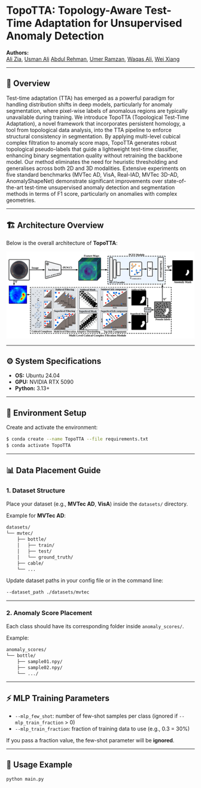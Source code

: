 # TopoTTA: Topology-Aware Test-Time Adaptation for Unsupervised Anomaly Detection

**Authors:**  
[Ali Zia](https://ali-zia.me/), [Usman Ali](https://scholar.google.com/citations?user=2A32xVQAAAAJ&hl=en) [Abdul Rehman](https://scholar.google.com.pk/citations?user=A_jBBxIAAAAJ&hl=en), [Umer Ramzan](https://scholar.google.com/citations?user=D3AhoccAAAAJ&hl=en), [Waqas Ali](https://scholar.google.com/citations?user=J8_Ko78AAAAJ&hl=en), [Wei Xiang](https://scholar.google.com/citations?user=VxQUr90AAAAJ&hl=en)

---

## 🧠 Overview

Test-time adaptation (TTA) has emerged as a powerful paradigm for handling distribution shifts in deep models, particularly for anomaly segmentation, where pixel-wise labels of anomalous regions are typically unavailable during training. We introduce TopoTTA (Topological Test-Time Adaptation), a novel framework that incorporates persistent homology, a tool from topological data analysis, into the TTA pipeline to enforce structural consistency in segmentation. By applying multi-level cubical complex filtration to anomaly score maps, TopoTTA generates robust topological pseudo-labels that guide a lightweight test-time classifier, enhancing binary segmentation quality without retraining the backbone model. Our method eliminates the need for heuristic thresholding and generalises across both 2D and 3D modalities. Extensive experiments on five standard benchmarks (MVTec AD, VisA, Real-IAD, MVTec 3D-AD, AnomalyShapeNet) demonstrate significant improvements over state-of-the-art test-time unsupervised anomaly detection and segmentation methods in terms of F1 score, particularly on anomalies with complex geometries.

---

## 🏗️ Architecture Overview

Below is the overall architecture of **TopoTTA**:

![TopoTTA Architecture](fig/arch.png)

---

## ⚙️ System Specifications

- **OS:** Ubuntu 24.04  
- **GPU:** NVIDIA RTX 5090  
- **Python:** 3.13+  

---

## 🧩 Environment Setup

Create and activate the environment:
```bash
$ conda create --name TopoTTA --file requirements.txt
$ conda activate TopoTTA
```

---

## 📊 Data Placement Guide

### 1. **Dataset Structure**
Place your dataset (e.g., **MVTec AD**, **VisA**) inside the `datasets/` directory.

Example for **MVTec AD**:
```
datasets/
└── mvtec/
    ├── bottle/
    │   ├── train/
    │   ├── test/
    │   └── ground_truth/
    ├── cable/
    └── ...
```

Update dataset paths in your config file or in the command line:
```bash
--dataset_path ./datasets/mvtec
```
---

### 2. **Anomaly Score Placement**
Each class should have its corresponding folder inside `anomaly_scores/`.

Example:
```
anomaly_scores/
└── bottle/
    ├── sample01.npy/
    ├── sample02.npy/
    └── .../
```
---

## ⚡ MLP Training Parameters

- `--mlp_few_shot`: number of few-shot samples per class (ignored if `--mlp_train_fraction` > 0)  
- `--mlp_train_fraction`: fraction of training data to use (e.g., 0.3 = 30%)  

If you pass a fraction value, the few-shot parameter will be **ignored**.

---

## 🚀 Usage Example

```bash
python main.py
```